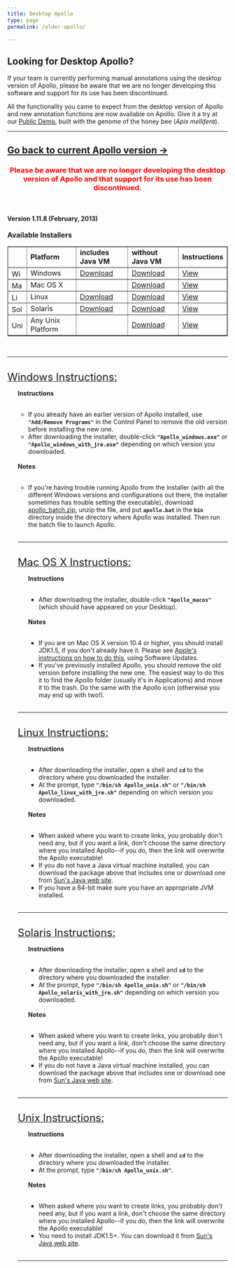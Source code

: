 ```yaml
---
title: Desktop Apollo
type: page
permalink: /older-apollo/

---
```


<meta http-equiv="refresh" content="1;url=http://genomearchitect.readthedocs.io/" />

## Looking for Desktop Apollo?

If your team is currently performing manual annotations using the desktop version of Apollo, please be aware that we are no longer developing this software and support for its use has been discontinued.

All the functionality you came to expect from the desktop version of Apollo and new annotation functions are now available on Apollo. Give it a try at our [Public Demo](../public-demo/index.md), built with the genome of the honey bee (<i>Apis mellifera</i>).

--- 



<h2>
<a href="http://genomearchitect.github.io">Go back to current Apollo version &rarr;</a>
</h2>
<h3 align="center"><font color="red">Please be aware that we are no longer developing the desktop version of Apollo and that support for its use has been discontinued.</font></h3>
<br>
<h4>Version 1.11.8 (February, 2013)</h4>


<font size="3"><b>Available Installers</b></font><br>
<table border="1" cellpadding="3" cellspacing="10">
<tr>
<td>&nbsp;</td>
<td><b>Platform</b></td>
<td><b>includes Java VM</b></td>
<td><b>without Java VM</b></td>
<td><b>Instructions</b></td>
</tr>
<tr>
<td><img src="/images/win.gif" width="26" height="16" alt="Windows" /></td>
<td>Windows</td>
<td><a href="http://icebox.lbl.gov/apollo/legacy/installers/Apollo_windows_with_jre.exe">Download</a></td>
<td><a href="http://icebox.lbl.gov/apollo/legacy/installers/Apollo_windows.exe">Download</a></td>
<td><a href="#windows">View</a></td>
</tr>
<tr>
<td><img src="/images/macosx.gif" width="26" height="16" alt="MacOS X" /></td>
<td>Mac OS X</td>
<td></td>
<td><a href="http://icebox.lbl.gov/apollo/legacy/installers/Apollo_macos.dmg">Download</a></td>
<td><a href="#macosx">View</a></td>
</tr>
<tr>
<td><img src="/images/linux.gif" width="14" height="16" alt="Linux" /></td>
<td>Linux</td>
<td><a href="http://icebox.lbl.gov/apollo/legacy/installers/Apollo_linux_with_jre.sh">Download</a></td>
<td><a href="http://icebox.lbl.gov/apollo/legacy/installers/Apollo_unix.sh">Download</a></td>
<td><a href="#linux">View</a></td>
</tr>
<tr>
<td><img src="/images/solaris.gif" width="26" height="16" alt="Solaris" /></td>
<td>Solaris</td>
<td><a href="http://icebox.lbl.gov/apollo/legacy/installers/Apollo_solaris_with_jre.sh">Download</a></td>
<td><a href="http://icebox.lbl.gov/apollo/legacy/installers/Apollo_unix.sh">Download</a></td>
<td><a href="#solaris">View</a></td>
</tr>
<tr>
<td><img src="/images/unix.gif" width="26" height="16" alt="Unix" /></td>
<td>Any Unix Platform</td>
<td></td>
<td><a href="http://icebox.lbl.gov/apollo/legacy/installers/Apollo_unix.sh">Download</a></td>
<td><a href="#unix">View</a></td>
</tr>
</table>

<br>
<hr>
<br>
<a href="#windows" name="windows"> <font size="5">Windows Instructions:</font> </a>
<br>
<ul>
<b>Instructions</b><br>
<br>
<ul>
<li>If you already have an earlier version of Apollo installed, use <code><b>"Add/Remove Programs"</b></code> in the Control Panel to remove the old version before installing the new one.</li>
<li>After downloading the installer, double-click <code><b>"Apollo_windows.exe"</b></code> or <code><b>"Apollo_windows_with_jre.exe"</b></code> depending on which version you downloaded.</li>
</ul>
<br>
<b>Notes</b><br>
<br>
<ul>
<li>If you're having trouble running Apollo from the installer (with all the different Windows versions and configurations out there, the installer sometimes has trouble setting the executable), download <a href="http://icebox.lbl.gov/apollo/legacy/installers/apollo_batch.zip">apollo_batch.zip</a>, unzip the file, and put <code><b>apollo.bat</b></code> in the <code><b>bin</b></code> directory inside the directory where Apollo was installed.  Then run the batch file to launch Apollo.</li>
</ul>
<br>
<hr>
<br>
<a href="#macosx" name="macosx">
<font size="5">Mac OS X Instructions:</font>
</a>
<br>
<ul>
<b>Instructions</b><br>
<br>
<ul>
<li>After downloading the installer, double-click <code><b>"Apollo_macos"</b></code> (which should have appeared on your Desktop).</li>
</ul>
<br>
<b>Notes</b><br>
<br>
<ul>
<li>If you are on Mac OS X version 10.4 or higher, you should install JDK1.5, if you don't already have it. Please see <a href="http://www.apple.com/softwareupdate">Apple's instructions on how to do this</a>, using Software Updates.</li>
<li>If you've previously installed Apollo, you should remove the old version before installing the new one. The easiest way to do this it to find the Apollo folder (usually it's in Applications) and move it to the trash. Do the same with the Apollo icon (otherwise you may end up with two!)</a>.</li>
</ul>
</ul>
<br>
<hr>
<br>

<a href="#linux" name="linux">
<font size="5">Linux Instructions:</font>
</a>
<br>
<ul>
<b>Instructions</b><br>
<br>
<ul>
<li>After downloading the installer, open a shell and <code><b>cd</b></code> to the directory where you downloaded the installer.</li>
<li>At the prompt, type <code><b>"/bin/sh Apollo_unix.sh"</b></code> or <code><b>"/bin/sh Apollo_linux_with_jre.sh"</b></code> depending on which version you downloaded.</li>
</ul>
<br>
<b>Notes</b><br>
<br>
<ul>
<li>When asked where you want to create links, you probably don't need any, but if you want a link, don't choose the same directory where you installed Apollo--if you do, then the link will overwrite the Apollo executable!</li>
<li>If you do not have a Java virtual machine installed, you can download the package above that includes one or download one from <a href="http://java.sun.com/javase/index.jsp">Sun's Java web site</a>.</li>
<li>If you have a 64-bit make sure you have an appropriate JVM installed.</li>
</ul>
</ul>
<br>
<hr>
<br>

<a href="#solaris" name="solaris">
<font size="5">Solaris Instructions:</font>
</a>
<br>
<ul>
<b>Instructions</b><br>
<br>
<ul>
<li>After downloading the installer, open a shell and <code><b>cd</b></code> to the directory where you downloaded the installer.</li>
<li>At the prompt, type <code><b>"/bin/sh Apollo_unix.sh"</b></code> or <code><b>"/bin/sh Apollo_solaris_with_jre.sh"</b></code> depending on which version you downloaded.</li>
</ul>
<br>
<b>Notes</b><br>
<br>
<ul>
<li>When asked where you want to create links, you probably don't need any, but if you want a link, don't choose the same directory where you installed Apollo--if you do, then the link will overwrite the Apollo executable!</li>
<li>If you do not have a Java virtual machine installed, you can download the package above that includes one or download one from <a href="http://java.sun.com/javase/index.jsp">Sun's Java web site</a>.</li>
</ul>
</ul>
<br>
<hr>
<br>

<a href="#unix" name="unix">
<font size="5">Unix Instructions:</font>
</a>
<br>
<ul>
<b>Instructions</b><br>
<br>
<ul>
<li>After downloading the installer, open a shell and <code><b>cd</b></code> to the directory where you downloaded the installer.</li>
<li>At the prompt, type <code><b>"/bin/sh Apollo_unix.sh"</b></code>.</li>
</ul>
<br>
<b>Notes</b><br>
<br>
<ul>
<li>When asked where you want to create links, you probably don't need any, but if you want a link, don't choose the same directory where you installed Apollo--if you do, then the link will overwrite the Apollo executable!</li>
<li>You need to install JDK1.5+.  You can download it from <a href="http://java.sun.com/javase/index.jsp">Sun's Java web site</a>.</li>
</ul>
</ul>
<br>
<hr>
